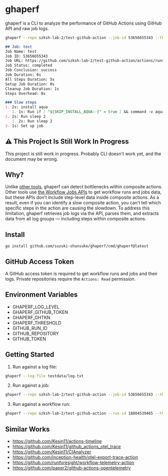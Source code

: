 # ghaperf

ghaperf is a CLI to analyze the performance of GitHub Actions using GitHub API and raw job logs.

```sh
ghaperf --repo szksh-lab-2/test-github-action --job-id 53656655343 --threshold 1s
```

```markdown
## Job: test
Job Name: test
Job ID: 53656655343
Job URL: https://github.com/szksh-lab-2/test-github-action/actions/runs/18804539465/job/53656655343
Job Status: completed
Job Conclusion: success
Job Duration: 6s
All Steps Duration: 5s
Setup Job Duration: 0s
Cleanup Job Duration: 1s
Steps Overhead: 0s

### Slow steps
1. 2s: install aqua
   1. 1s: Run if [ "${SKIP_INSTALL_AQUA:-}" = true ] && command -v aqua >/dev/null; then
2. 2s: Run sleep 2
   1. 2s: Run sleep 2
3. 1s: Set up job
```

## :warning: This Project Is Still Work In Progress

This project is still work in progress.
Probably CLI doesn't work yet, and the document may be wrong.

## Why?

Unlike [other tools](#similar-works), ghaperf can detect bottlenecks within composite actions.
Other tools use [the Workflow Jobs APIs](https://docs.github.com/en/rest/actions/workflow-jobs) to get workflow runs and jobs data, but these APIs don’t include step-level data inside composite actions.
As a result, even if you can identify a slow composite action, you can’t tell which specific steps in the action are causing the slowdown.
To address this limitation, ghaperf retrieves job logs via the API, parses them, and extracts data from all log groups — including steps within composite actions.

## Install

```
go install github.com/suzuki-shunsuke/ghaperf/cmd/ghaperf@latest
```

## GitHub Access Token

A GitHub access token is required to get workflow runs and jobs and their logs.
Private repositories require the `Actions: Read` permission.

## Environment Variables

- GHAPERF_LOG_LEVEL
- GHAPERF_GITHUB_TOKEN
- GHAPERF_GHTKN
- GHAPERF_THRESHOLD
- GITHUB_RUN_ID
- GITHUB_REPOSITORY
- GITHUB_TOKEN

## Getting Started

1. Run against a log file:

```sh
ghaperf --log-file testdata/log.txt
```

2. Run against a job:

```sh
ghaperf --repo szksh-lab-2/test-github-action --job-id 53656655343 --threshold 1s
```

3. Run against a workflow run:

```sh
ghaperf --repo szksh-lab-2/test-github-action --run-id 18804539465 --threshold 1s
```

## Similar Works

- https://github.com/Kesin11/actions-timeline
- https://github.com/Kesin11/github_actions_otel_trace
- https://github.com/Kesin11/CIAnalyzer
- https://github.com/inception-health/otel-export-trace-action
- https://github.com/runforesight/workflow-telemetry-action
- https://github.com/paper2/github-actions-opentelemetry
